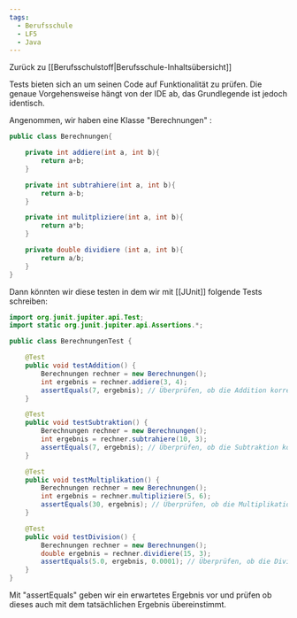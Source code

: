 ```yaml
---
tags:
  - Berufsschule
  - LF5
  - Java
---
```

Zurück zu [[Berufsschulstoff|Berufsschule-Inhaltsübersicht]]

Tests bieten sich an um seinen Code auf Funktionalität zu prüfen. Die genaue Vorgehensweise hängt von der IDE ab, das Grundlegende ist jedoch identisch. 

Angenommen, wir haben eine Klasse "Berechnungen" :

```java
public class Berechnungen{

	private int addiere(int a, int b){
		return a+b;
	}

	private int subtrahiere(int a, int b){
		return a-b;
	}

	private int mulitpliziere(int a, int b){
		return a*b;
	}

	private double dividiere (int a, int b){
		return a/b;
	}
} 
```

Dann könnten wir diese testen in dem wir mit [[JUnit]] folgende Tests schreiben:

```java
import org.junit.jupiter.api.Test;
import static org.junit.jupiter.api.Assertions.*;

public class BerechnungenTest {

    @Test
    public void testAddition() {
        Berechnungen rechner = new Berechnungen();
        int ergebnis = rechner.addiere(3, 4);
        assertEquals(7, ergebnis); // Überprüfen, ob die Addition korrekt ist
    }

    @Test
    public void testSubtraktion() {
        Berechnungen rechner = new Berechnungen();
        int ergebnis = rechner.subtrahiere(10, 3);
        assertEquals(7, ergebnis); // Überprüfen, ob die Subtraktion korrekt ist
    }

    @Test
    public void testMultiplikation() {
        Berechnungen rechner = new Berechnungen();
        int ergebnis = rechner.multipliziere(5, 6);
        assertEquals(30, ergebnis); // Überprüfen, ob die Multiplikation korrekt ist
    }

    @Test
    public void testDivision() {
        Berechnungen rechner = new Berechnungen();
        double ergebnis = rechner.dividiere(15, 3);
        assertEquals(5.0, ergebnis, 0.0001); // Überprüfen, ob die Division korrekt ist (mit Toleranz)
    }
}

```

Mit "assertEquals" geben wir ein erwartetes Ergebnis vor und prüfen ob dieses auch mit dem tatsächlichen Ergebnis übereinstimmt.